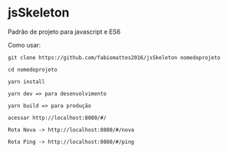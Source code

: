 # jsSkeleton

Padrão de projeto para javascript e ES6

Como usar:

`git clone https://github.com/fabiomattes2016/jsSkeleton nomedoprojeto`

`cd nomedoprojeto`

`yarn install`

`yarn dev => para desenvolvimento`

`yarn build => para produção`

`acessar http://localhost:8080/#/`

`Rota Nova -> http://localhost:8080/#/nova`

`Rota Ping -> http://localhost:8080/#/ping`
